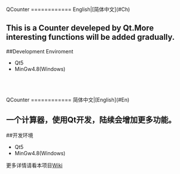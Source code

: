 <a name="En"/>
QCounter
============
English|[简体中文](#Ch)<br>

This is a Counter develeped by Qt.More interesting functions will be added gradually. 
---
##Development Enviroment
* Qt5
* MinGw4.8(Windows)
<br>
<br>
<br>
<a name="Ch"/>
QCounter
============
简体中文|[English](#En)<br>

一个计算器，使用Qt开发，陆续会增加更多功能。
---
##开发环境
* Qt5 
* MinGw4.8(Windows)

更多详情请看本项目[Wiki](../../wiki)
